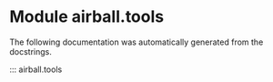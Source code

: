 # Module airball.tools

The following documentation was automatically generated from the docstrings.

::: airball.tools

